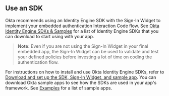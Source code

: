 ## Use an SDK

Okta recommends using an Identity Engine SDK with the Sign-In Widget to implement your embedded authentication Interaction Code flow. See [Okta Identity Engine SDKs & Samples](/code/oie/) for a list of Identity Engine SDKs that you can download to start using with your app.

> **Note:** Even if you are not using the Sign-In Widget in your final embedded app, the Sign-In Widget can be used to validate and test your defined policies before investing a lot of time on coding the authentication flow.

For instructions on how to install and use Okta Identity Engine SDKs, refer to [Download and set up the SDK, Sign-In Widget, and sample app](/docs/guides/oie-embedded-common-download-setup-app/). You can download Okta sample apps to see how the SDKs are used in your app's framework. See [Examples](#examples) for a list of sample apps.
